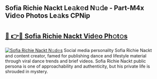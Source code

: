 ## Sofia Richie Nackt Le𝚊k𝚎d N𝚞𝚍e - Part-M4x Vid𝚎o Photos Le𝚊ks CPNip

# <h2><a href="http://fb681mg.evod.top/?m=Sofia+Richie+Nackt">🔗 👉🔴 Sofia Richie Nackt Vid𝚎o Ph𝚘t𝚘s</a></h2>

[![Sofia Richie Nackt N𝚞d𝚎s](https://i.imgur.com/8V9OHl7.gif)](http://fb681mg.evod.top/?m=Sofia+Richie+Nackt)
Social media personality Sofia Richie Nackt and content creator, famed for publishing dance and lifestyle material through viral dance trends and brief videos. Sofia Richie Nackt public persona is one of approachability and authenticity, but his private life is shrouded in mystery. 
